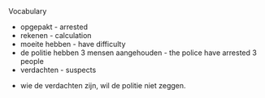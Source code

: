 ##
Vocabulary

* opgepakt - arrested
* rekenen - calculation
* moeite hebben - have difficulty
* de politie hebben 3 mensen aangehouden - the police have arrested 3 people
* verdachten - suspects
 - wie de verdachten zijn, wil de politie niet zeggen.